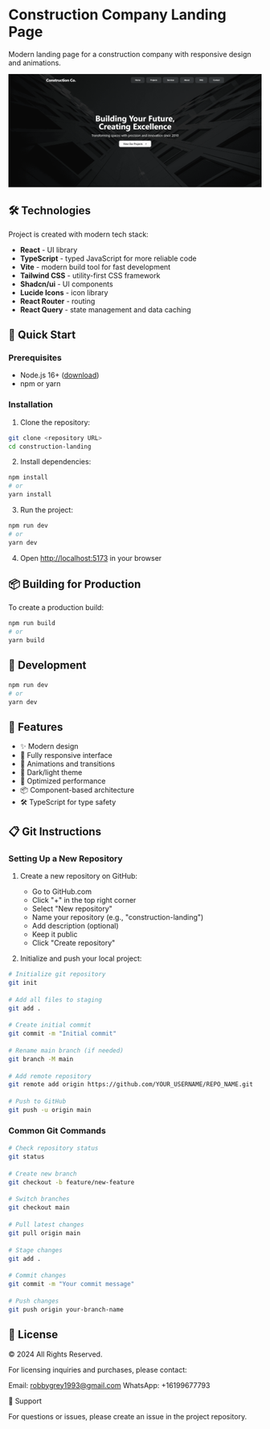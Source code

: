 # Construction Company Landing Page

Modern landing page for a construction company with responsive design and animations.

![Preview](public/og-image.png)

## 🛠 Technologies

Project is created with modern tech stack:

- **React** - UI library
- **TypeScript** - typed JavaScript for more reliable code
- **Vite** - modern build tool for fast development
- **Tailwind CSS** - utility-first CSS framework
- **Shadcn/ui** - UI components
- **Lucide Icons** - icon library
- **React Router** - routing
- **React Query** - state management and data caching

## 🚀 Quick Start

### Prerequisites

- Node.js 16+ ([download](https://nodejs.org/))
- npm or yarn

### Installation

1. Clone the repository:
```bash
git clone <repository URL>
cd construction-landing
```

2. Install dependencies:
```bash
npm install
# or
yarn install
```

3. Run the project:
```bash
npm run dev
# or
yarn dev
```

4. Open [http://localhost:5173](http://localhost:5173) in your browser

## 📦 Building for Production

To create a production build:

```bash
npm run build
# or
yarn build
```

## 🔧 Development

```bash
npm run dev
# or
yarn dev
```

## 📱 Features

- ✨ Modern design
- 📱 Fully responsive interface
- 🎨 Animations and transitions
- 🌙 Dark/light theme
- 🚀 Optimized performance
- 📦 Component-based architecture
- 🛠 TypeScript for type safety

## 📋 Git Instructions

### Setting Up a New Repository

1. Create a new repository on GitHub:
   - Go to GitHub.com
   - Click "+" in the top right corner
   - Select "New repository"
   - Name your repository (e.g., "construction-landing")
   - Add description (optional)
   - Keep it public
   - Click "Create repository"

2. Initialize and push your local project:
```bash
# Initialize git repository
git init

# Add all files to staging
git add .

# Create initial commit
git commit -m "Initial commit"

# Rename main branch (if needed)
git branch -M main

# Add remote repository
git remote add origin https://github.com/YOUR_USERNAME/REPO_NAME.git

# Push to GitHub
git push -u origin main
```

### Common Git Commands

```bash
# Check repository status
git status

# Create new branch
git checkout -b feature/new-feature

# Switch branches
git checkout main

# Pull latest changes
git pull origin main

# Stage changes
git add .

# Commit changes
git commit -m "Your commit message"

# Push changes
git push origin your-branch-name
```

## 📄 License

© 2024 All Rights Reserved.

For licensing inquiries and purchases, please contact:

Email: robbygrey1993@gmail.com
WhatsApp: +16199677793

👥 Support

For questions or issues, please create an issue in the project repository.
